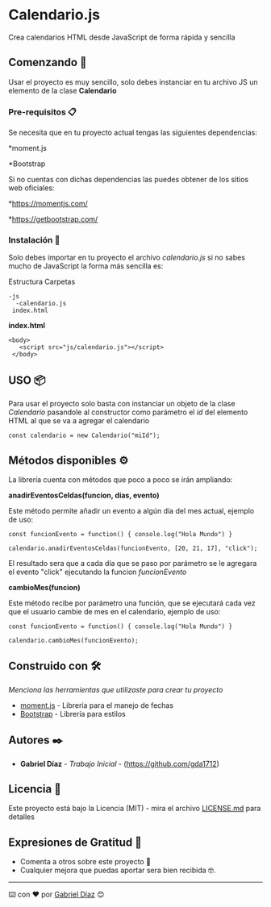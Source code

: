 # Calendario.js

Crea calendarios HTML desde JavaScript de forma rápida y sencilla

## Comenzando 🚀

Usar el proyecto es muy sencillo, solo debes instanciar en tu archivo JS un elemento de la clase **Calendario** 


### Pre-requisitos 📋

Se necesita que en tu proyecto actual tengas las siguientes dependencias:

*moment.js

*Bootstrap

Si no cuentas con dichas dependencias las puedes obtener de los sitios web oficiales:

*https://momentjs.com/

*https://getbootstrap.com/


### Instalación 🔧

Solo debes importar en tu proyecto el archivo *calendario.js* si no sabes mucho de JavaScript la forma más sencilla es:

Estructura Carpetas
```
-js
  -calendario.js
 index.html
```

 **index.html**
 ```
 <body>
    <script src="js/calendario.js"></script>
  </body>
 ```


## USO 📦

Para usar el proyecto solo basta con instanciar un objeto de la clase *Calendario* pasandole al constructor como parámetro el *id* del elemento HTML al que se va a agregar el calendario

```
const calendario = new Calendario("miId");
```

## Métodos disponibles ⚙️

La librería cuenta con métodos que poco a poco se irán ampliando:

**anadirEventosCeldas(funcion, dias, evento)**

Este método permite añadir un evento a algún día del mes actual, ejemplo de uso:

```
const funcionEvento = function() { console.log("Hola Mundo") }

calendario.anadirEventosCeldas(funcionEvento, [20, 21, 17], "click");
```

El resultado sera que a cada día que se paso por parámetro se le agregara el evento "click" ejecutando la funcion *funcionEvento*

**cambioMes(funcion)**

Este método recibe por parámetro una función, que se ejecutará cada vez que el usuario cambie de mes en el calendario, ejemplo de uso:

```
const funcionEvento = function() { console.log("Hola Mundo") }

calendario.cambioMes(funcionEvento);
```

## Construido con 🛠️

_Menciona las herramientas que utilizaste para crear tu proyecto_

* [moment.js](https://momentjs.com/) - Librería para el manejo de fechas
* [Bootstrap](https://getbootstrap.com/) - Librería para estilos


## Autores ✒️

* **Gabriel Díaz** - *Trabajo Inicial* - (https://github.com/gda1712)


## Licencia 📄

Este proyecto está bajo la Licencia (MIT) - mira el archivo [LICENSE.md](LICENSE.md) para detalles

## Expresiones de Gratitud 🎁

* Comenta a otros sobre este proyecto 📢 
* Cualquier mejora que puedas aportar sera bien recibida 🤓.



---
⌨️ con ❤️ por [Gabriel Díaz](https://github.com/gda1712) 😊

